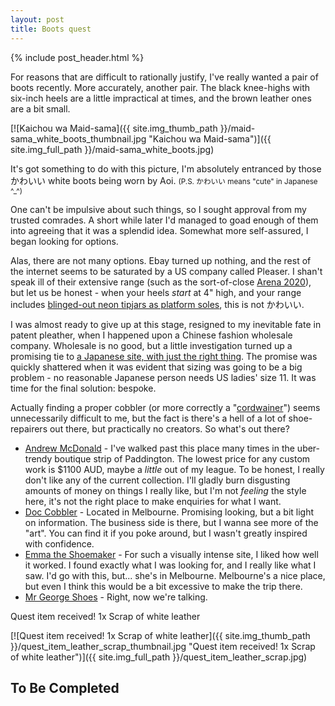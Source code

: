 ```yaml
---
layout: post
title: Boots quest
---
```


{% include post_header.html %}

For reasons that are difficult to rationally justify, I've really wanted a pair of boots recently. More accurately, another pair. The black knee-highs with six-inch heels are a little impractical at times, and the brown leather ones are a bit small.

[![Kaichou wa Maid-sama]({{ site.img_thumb_path }}/maid-sama_white_boots_thumbnail.jpg "Kaichou wa Maid-sama")]({{ site.img_full_path }}/maid-sama_white_boots.jpg)

It's got something to do with this picture, I'm absolutely entranced by those <span class="nobr">かわいい</span> white boots being worn by Aoi. <small>(P.S. <span class="nobr">かわいい</span> means "cute" in Japanese ^_^)</small>

One can't be impulsive about such things, so I sought approval from my trusted comrades. A short while later I'd managed to goad enough of them into agreeing that it was a splendid idea. Somewhat more self-assured, I began looking for options.

Alas, there are not many options. Ebay turned up nothing, and the rest of the internet seems to be saturated by a US company called Pleaser. I shan't speak ill of their extensive range (such as the sort-of-close [Arena 2020](http://www.pleaserusa.com/ProductDetail.asp?PROD_CD=ARENA2020%2FW&STYLE_CD=ARENA-2020)), but let us be honest - when your heels *start* at 4" high, and your range includes [blinged-out neon tipjars as platform soles](http://www.pleaserusa.com/ProductDetail.asp?div=1_PLEASER&dpt=50_SPEC&ctg=30_UV&STYLE_CD=TIPJAR-702-5&PROD_CD=TIP702-5%2FC%2FWG), this is not <span class="nobr">かわいい</span>.

I was almost ready to give up at this stage, resigned to my inevitable fate in patent pleather, when I happened upon a Chinese fashion wholesale company. Wholesale is no good, but a little investigation turned up a promising tie to [a Japanese site, with just the right thing](http://www.japan-dress.com/goods-1123520.html). The promise was quickly shattered when it was evident that sizing was going to be a big problem - no reasonable Japanese person needs US ladies' size 11. It was time for the final solution: bespoke.

Actually finding a proper cobbler (or more correctly a "[cordwainer](http://en.wikipedia.org/wiki/Cordwainer)") seems unnecessarily difficult to me, but the fact is there's a hell of a lot of shoe-repairers out there, but practically no creators. So what's out there?

 * [Andrew McDonald](http://www.andrewmcdonald.com.au/madetoorder/theprocess) - I've walked past this place many times in the uber-trendy boutique strip of Paddington. The lowest price for any custom work is $1100 AUD, maybe a *little* out of my league. To be honest, I really don't like any of the current collection. I'll gladly burn disgusting amounts of money on things I really like, but I'm not *feeling* the style here, it's not the right place to make enquiries for what I want.
 * [Doc Cobbler](http://www.doccobbler.com.au/) - Located in Melbourne. Promising looking, but a bit light on information. The business side is there, but I wanna see more of the "art". You can find it if you poke around, but I wasn't greatly inspired with confidence.
 * [Emma the Shoemaker](http://www.emmatheshoemaker.com/) - For such a visually intense site, I liked how well it worked. I found exactly what I was looking for, and I really like what I saw. I'd go with this, but... she's in Melbourne. Melbourne's a nice place, but even I think this would be a bit excessive to make the trip there.
 * [Mr George Shoes](http://www.mrgeorgeshoes.com.au/) - Right, now we're talking.


<p>Quest item received! 1x Scrap of white leather</p>
[![Quest item received! 1x Scrap of white leather]({{ site.img_thumb_path }}/quest_item_leather_scrap_thumbnail.jpg "Quest item received! 1x Scrap of white leather")]({{ site.img_full_path }}/quest_item_leather_scrap.jpg)

## To Be Completed
